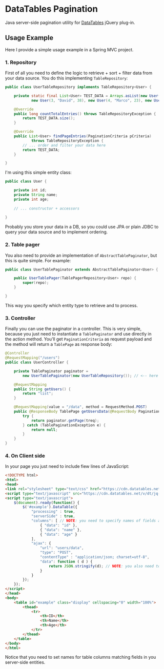# DataTables Pagination

Java server-side pagination utility for [DataTables](https://datatables.net/) jQuery plug-in.

## Usage Example

Here I provide a simple usage example in a Spring MVC project.

### 1. Repository

First of all you need to define the logic to retrieve + sort + filter data from your data source. 
You do this implementing `TableRepository`:

```java
public class UserTableRepository implements TableRepository<User> {

    private static final List<User> TEST_DATA = Arrays.asList(new User(1, "Lisa", 20), new User(2, "Tom", 31),
            new User(3, "David", 38), new User(4, "Marco", 23), new User(5, "Jenny", 15));

    @Override
    public long countTotalEntries() throws TableRepositoryException {
        return TEST_DATA.size();
    }

    @Override
    public List<User> findPageEntries(PaginationCriteria pCriteria)
            throws TableRepositoryException {
        // ... order and filter your data here
        return TEST_DATA;
    }

}
```

I'm using this simple entity class:

```java
public class User {

    private int id;
    private String name;
    private int age;
    
    // ... constructor + accessors
    
}
```

Probably you store your data in a DB, so you could use JPA or plain JDBC to query your data source and to implement ordering.

### 2. Table pager

You also need to provide an implementation of `AbstractTablePaginator`, but this is quite simple. For example:

```java
public class UserTablePaginator extends AbstractTablePaginator<User> {

    public UserTablePager(TablePagerRepository<User> repo) {
        super(repo);
    }

}
```

This way you specify which entity type to retrieve and to process.

### 3. Controller

Finally you can use the paginator in a controller.
This is very simple, because you just need to instantiate a `TablePaginator` and use directly in the action method. 
You'll get `PaginationCriteria` as request payload and the method will return a `TablePage` as response body:

```java
@Controller
@RequestMapping("/users")
public class UserController {

    private TablePaginator paginator = 
        new UserTablePaginator(new UserTableRepository()); // <-- here you can use autowiring

    @RequestMapping
    public String getUsers() {
        return "list";
    }

    @RequestMapping(value = "/data", method = RequestMethod.POST)
    public @ResponseBody TablePage getUsersData(@RequestBody PaginationCriteria treq) {
        try {
            return paginator.getPage(treq);
        } catch (TablePaginationException e) {
            return null;
        }
    }
}
```

### 4. On Client side

In your page you just need to include fiew lines of JavaScript:

```html
<!DOCTYPE html>
<html>
<head>
<link rel="stylesheet" type="text/css" href="https://cdn.datatables.net/v/dt/jq-2.2.3/dt-1.10.12/datatables.css" />
<script type="text/javascript" src="https://cdn.datatables.net/v/dt/jq-2.2.3/dt-1.10.12/datatables.js" />
<script type="text/javascript">
    $(document).ready(function() {
        $('#example').DataTable({
            "processing" : true,
            "serverSide" : true,
            "columns": [ // NOTE: you need to specify names of fields as ids for the columns
                { "data": "id" },
                { "data": "name" },
                { "data": "age" }
            ],
            "ajax": {
                "url": "users/data",
                "type": "POST",
                "contentType" : "application/json; charset=utf-8",			    
                "data": function ( d ) {
                    return JSON.stringify(d); // NOTE: you also need to stringify POST payload
                }
            }
        });
    });
</script>
</head>
<body>
    <table id="example" class="display" cellspacing="0" width="100%">
        <thead>
            <tr>
                <th>ID</th>
                <th>Name</th>
                <th>Age</th>
            </tr>
        </thead>
    </table>
</body>
</html>
```

Notice that you need to set names for table columns matching fields in you server-side entities.
